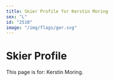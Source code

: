 ```yaml
---
title: Skier Profile for Kerstin Moring
sex: "L"
id: "2510"
image: "/img/flags/ger.svg" 
---
```


# Skier Profile

This page is for: Kerstin Moring.
    